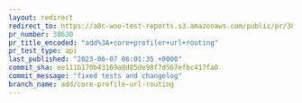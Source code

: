 ```yaml
---
layout: redirect
redirect_to: https://a8c-woo-test-reports.s3.amazonaws.com/public/pr/38620/api/index.html
pr_number: 38620
pr_title_encoded: "add%3A+core+profiler+url+routing"
pr_test_type: api
last_published: "2023-06-07 06:01:35 +0000"
commit_sha: ee111b170b43169a8d85de98f7d567efbc417fa0
commit_message: "fixed tests and changelog"
branch_name: add/core-profile-url-routing
---
```

